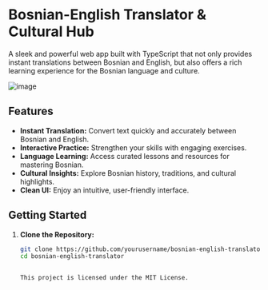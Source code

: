# Bosnian-English Translator & Cultural Hub

A sleek and powerful web app built with TypeScript that not only provides instant translations between Bosnian and English, but also offers a rich learning experience for the Bosnian language and culture.

![image](https://github.com/user-attachments/assets/0cd771e0-a3f2-44a2-8949-38e7fe72632f)

## Features

- **Instant Translation:** Convert text quickly and accurately between Bosnian and English.
- **Interactive Practice:** Strengthen your skills with engaging exercises.
- **Language Learning:** Access curated lessons and resources for mastering Bosnian.
- **Cultural Insights:** Explore Bosnian history, traditions, and cultural highlights.
- **Clean UI:** Enjoy an intuitive, user-friendly interface.

## Getting Started

1. **Clone the Repository:**

   ```bash
   git clone https://github.com/yourusername/bosnian-english-translator.git
   cd bosnian-english-translator


   This project is licensed under the MIT License.


